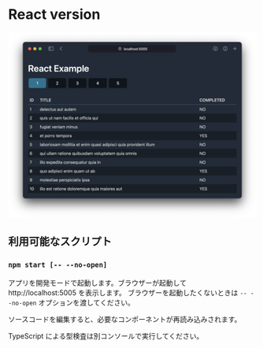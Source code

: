 # React version

![](preview.png)

## 利用可能なスクリプト

### `npm start [-- --no-open]`

アプリを開発モードで起動します。ブラウザーが起動して http://localhost:5005 を表示します。
ブラウザーを起動したくないときは `-- --no-open` オプションを渡してください。

ソースコードを編集すると、必要なコンポーネントが再読み込みされます。

TypeScript による型検査は別コンソールで実行してください。
